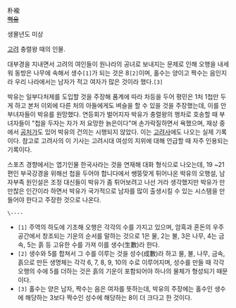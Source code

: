 朴褕  
<del>[뻑유](Fuck.md)</del>

생몰년도 미상

[고려](%EA%B3%A0%EB%A0%A4.md) 충렬왕 때의 인물.

대부경을 지내면서 고려의 여인들이 원나라의 공녀로 보내지는 문제로 인해 오행을 내세워 동방은 나무에 속해서 생수`[1]`가 되는 것은
8`[2]`이며, 홀수는 양이고 짝수는 음인지라 우리 나라에서는 남자가 적고 여자가 많은 것이라 했다.`[3]`

박유는 일부다처제를 도입할 것을 주장해 품계에 따라 차등을 두어 평민은 1처 1첩만 두게 하고 본처 이외에 다른 처의 아들에게도 벼슬을 할
수 있을 것을 주장했는데, 이를 안 부녀자들이 박유를 원망했다. 연등회가 벌어지자 박유가 충렬왕의 행차로 호송할 때 부녀자들이 "첩을 두자는
자가 저 요망한 늙은이다"며 손가락질하면서 욕했으며, 재상 중에서 [공처가](%EA%B3%B5%EC%B2%98%EA%B0%80.md)도
있어 박유의 건의는 시행되지 않았다. 이는 [고려사](%EA%B3%A0%EB%A0%A4%EC%82%AC.md)에도 나오는 실제
기록이다. 참고로 고려사의 이 기사는 고려시대 여성의 지위에 대해 언급할 때 자주 인용되는 기록이다.

스포츠 경향에서는 엽기인물 한국사라는 것을 연재해 대화 형식으로 나오는데, 19 ~21편인 부국강경을 위해선 첩을 두어야 합니다에서 쌩뚱맞게
튀어나온 박유의 오행설, 남자부족 원인설은 조정 대신들이 박유가 좀 튀어보려고 나선 거라 생각했지만 박유가 만만찮은 인간이라 하면서 박유가
국가적으로 남자를 많이 출생시킬 수 있는 시스템을 만들어야 한다고 주장한 것으로 나온다.

`\----`

  * `[1]` 주역의 하도에 기초해 오행은 각각의 수를 가지고 있으며, 암흑과 혼돈의 우주 공간에서 창조되는 기운의 순서를 말하는 것으로 1은 물, 2는 불, 3은 나무, 4는 금속, 5는 흙 등 고유한 수를 가져 이를 생수(生數)라 한다.
  * `[2]` 생수와 5를 합쳐서 그 수를 이루는 것을 성수(成數)라 하고 물, 불, 나무, 금속, 흙으로 만든 생명체는 각각 6, 7, 8, 9, 10의 수로 이루어지며, 성수를 만들 때 각각 오행의 수에 5를 더하는 것은 흙의 기운이 포함되어야 하나의 물체가 형성되기 때문이다.
  * `[3]` 홀수는 양은 남자, 짝수는 음은 여자를 뜻하는데, 박유의 주장에는 홀수인 생수에 해당하는 3보다 짝수인 성수에 해당하는 8이 더 크다고 한 것이다.

